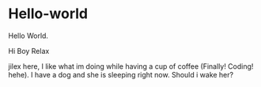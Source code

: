 # Hello-world

Hello World. 

Hi Boy Relax

jilex here, I like what im doing while having a cup of coffee (Finally! Coding! hehe).
I have a dog and she is sleeping right now. Should i wake her?

